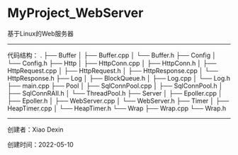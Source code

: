 # MyProject_WebServer
基于Linux的Web服务器

********************************************************************************************************************************************************************************************************************

代码结构：
.
├── Buffer
│   ├── Buffer.cpp
│   └── Buffer.h
├── Config
│   └── Config.h
├── Http
│   ├── HttpConn.cpp
│   ├── HttpConn.h
│   ├── HttpRequest.cpp
│   ├── HttpRequest.h
│   ├── HttpResponse.cpp
│   └── HttpResponse.h
├── Log
│   ├── BlockQueue.h
│   ├── Log.cpp
│   └── Log.h
├── main.cpp
├── Pool
│   ├── SqlConnPool.cpp
│   ├── SqlConnPool.h
│   ├── SqlConnRAII.h
│   └── ThreadPool.h
├── Server
│   ├── Epoller.cpp
│   ├── Epoller.h
│   ├── WebServer.cpp
│   └── WebServer.h
├── Timer
│   ├── HeapTimer.cpp
│   └── HeapTimer.h
└── Wrap
    ├── Wrap.cpp
    └── Wrap.h

*************************************************************************************************************************************************************************************************************************



创建者：Xiao Dexin

创建时间：2022-05-10
